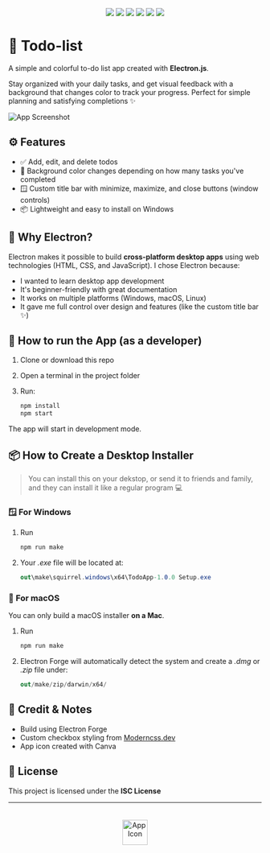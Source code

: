 <!--Badges -->

<p align="center">
  <img src="https://img.shields.io/badge/npm-installed-brightgreen" />
  <img src="https://img.shields.io/badge/Electron-%5E35.2.0-red" />
  <img src="https://img.shields.io/badge/Built%20with-Electron%20Forge-orange" />
  <img src="https://img.shields.io/badge/HTML-Used-yellow" />
  <img src="https://img.shields.io/badge/CSS-Used-purple" />
  <img src="https://img.shields.io/badge/JavaScript-Used-blue" />
</p>


# 📝 Todo-list

A simple and colorful to-do list app created with **Electron.js**.

Stay organized with your daily tasks, and get visual feedback with a background that changes color to track your progress. Perfect for simple planning and satisfying completions ✨

![App Screenshot](./assets/display.png)

## ⚙️ Features

- ✅ Add, edit, and delete todos
- 🎨 Background color changes depending on how many tasks you've completed
- 🪟 Custom title bar with minimize, maximize, and close buttons (window controls)
- 📦 Lightweight and easy to install on Windows

## 🚀 Why Electron?

Electron makes it possible to build **cross-platform desktop apps** using web technologies (HTML, CSS, and JavaScript). I chose Electron because:

- I wanted to learn desktop app development
- It's beginner-friendly with great documentation
- It works on multiple platforms (Windows, macOS, Linux)
- It gave me full control over design and features (like the custom title bar ✨)

## 🔨 How to run the App (as a developer)

1. Clone or download this repo
2. Open a terminal in the project folder
3. Run:

   ```bash
   npm install
   npm start
   ```

The app will start in development mode.

## 📦 How to Create a Desktop Installer

> You can install this on your dekstop, or send it to friends and family, and they can install it like a regular program 💻

### 🪟 For Windows

1. Run

   ```bash
   npm run make
   ```

2. Your _.exe_ file will be located at:
   ```csharp
   out\make\squirrel.windows\x64\TodoApp-1.0.0 Setup.exe
   ```

### 🍏 For macOS

You can only build a macOS installer **on a Mac**.

1. Run

   ```bash
   npm run make
   ```

2. Electron Forge will automatically detect the system and create a _.dmg_ or _.zip_ file under:
   ```csharp
   out/make/zip/darwin/x64/
   ```

## 🧠 Credit & Notes

- Build using Electron Forge
- Custom checkbox styling from [Moderncss.dev](https://moderncss.dev/pure-css-custom-checkbox-style/)
- App icon created with Canva

## 📜 License

This project is licensed under the **ISC License**

---

<p align="center"> <img src="./assets/icon.ico" alt="App Icon" width="50" style="margin-top: 20px;"/> </p>
